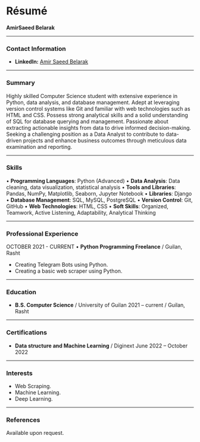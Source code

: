 # Résumé

**AmirSaeed Belarak**  

---

### Contact Information
- **LinkedIn:** [Amir Saeed Belarak](https://www.linkedin.com/in/amirsaeed-belarak/)

---

### Summary
Highly skilled Computer Science student with extensive experience in Python, data analysis, and database management. Adept at leveraging version control systems like Git and familiar with web technologies such as HTML and CSS. Possess strong analytical skills and a solid understanding of SQL for database querying and management. Passionate about extracting actionable insights from data to drive informed decision-making. Seeking a challenging position as a Data Analyst to contribute to data-driven projects and enhance business outcomes through meticulous data examination and reporting.

---

### Skills
•	**Programming Languages**: Python (Advanced)
•	**Data Analysis**: Data cleaning, data visualization, statistical analysis
•	**Tools and Libraries**: Pandas, NumPy, Matplotlib, Seaborn, Jupyter Notebook
•	**Libraries**: Django
•	**Database Management**: SQL, MySQL, PostgreSQL
•	**Version Control**: Git, GitHub
•	**Web Technologies**: HTML, CSS
•	**Soft Skills**: Organized, Teamwork, Active Listening, Adaptability, Analytical Thinking


---

### Professional Experience
OCTOBER 2021 - CURRENT
• **Python Programming Freelance** / Guilan, Rasht
-  Creating Telegram Bots using Python.
-  Creating a basic web scraper using Python.

---

### Education
- **B.S. Computer Science** / University of Guilan
2021 – current / Guilan, Rasht

---

### Certifications
- **Data structure and Machine Learning** / Diginext
June 2022 – October 2022

---


### Interests
- Web Scraping.
- Machine Learning.
- Deep Learning.

---

### References
Available upon request.
